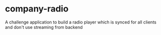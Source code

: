 # company-radio
A challenge application to build a radio player which is synced for all clients and don't use streaming from backend
